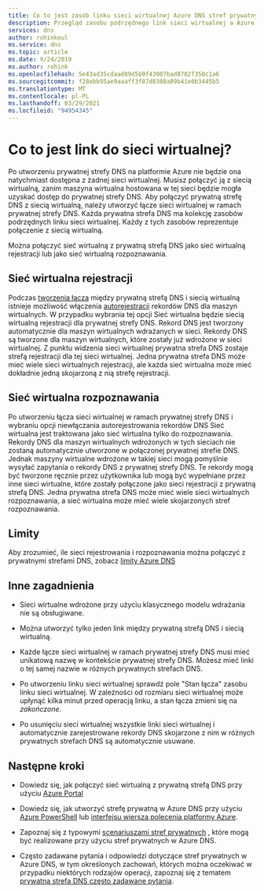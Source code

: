```yaml
---
title: Co to jest zasób linku sieci wirtualnej Azure DNS stref prywatnych
description: Przegląd zasobu podrzędnego link sieci wirtualnej a Azure DNS strefy prywatnej
services: dns
author: rohinkoul
ms.service: dns
ms.topic: article
ms.date: 9/24/2019
ms.author: rohink
ms.openlocfilehash: 5e43ad35cdaad89d5b9f43007bad8782f358c1a6
ms.sourcegitcommit: f28ebb95ae9aaaff3f87d8388a09b41e0b3445b5
ms.translationtype: MT
ms.contentlocale: pl-PL
ms.lasthandoff: 03/29/2021
ms.locfileid: "94954345"
---
```

# <a name="what-is-a-virtual-network-link"></a>Co to jest link do sieci wirtualnej?

Po utworzeniu prywatnej strefy DNS na platformie Azure nie będzie ona natychmiast dostępna z żadnej sieci wirtualnej. Musisz połączyć ją z siecią wirtualną, zanim maszyna wirtualna hostowana w tej sieci będzie mogła uzyskać dostęp do prywatnej strefy DNS.
Aby połączyć prywatną strefę DNS z siecią wirtualną, należy utworzyć łącze sieci wirtualnej w ramach prywatnej strefy DNS. Każda prywatna strefa DNS ma kolekcję zasobów podrzędnych linku sieci wirtualnej. Każdy z tych zasobów reprezentuje połączenie z siecią wirtualną.

Można połączyć sieć wirtualną z prywatną strefą DNS jako sieć wirtualną rejestracji lub jako sieć wirtualną rozpoznawania.

## <a name="registration-virtual-network"></a>Sieć wirtualna rejestracji

Podczas [tworzenia łącza](./private-dns-getstarted-portal.md#link-the-virtual-network) między prywatną strefą DNS i siecią wirtualną istnieje możliwość włączenia [autorejestracji](./private-dns-autoregistration.md) rekordów DNS dla maszyn wirtualnych. W przypadku wybrania tej opcji Sieć wirtualna będzie siecią wirtualną rejestracji dla prywatnej strefy DNS. Rekord DNS jest tworzony automatycznie dla maszyn wirtualnych wdrażanych w sieci. Rekordy DNS są tworzone dla maszyn wirtualnych, które zostały już wdrożone w sieci wirtualnej. Z punktu widzenia sieci wirtualnej prywatna strefa DNS zostaje strefą rejestracji dla tej sieci wirtualnej.
Jedna prywatna strefa DNS może mieć wiele sieci wirtualnych rejestracji, ale każda sieć wirtualna może mieć dokładnie jedną skojarzoną z nią strefę rejestracji.

## <a name="resolution-virtual-network"></a>Sieć wirtualna rozpoznawania

Po utworzeniu łącza sieci wirtualnej w ramach prywatnej strefy DNS i wybraniu opcji niewłączania autorejestrowania rekordów DNS Sieć wirtualna jest traktowana jako sieć wirtualna tylko do rozpoznawania. Rekordy DNS dla maszyn wirtualnych wdrożonych w tych sieciach nie zostaną automatycznie utworzone w połączonej prywatnej strefie DNS. Jednak maszyny wirtualne wdrożone w takiej sieci mogą pomyślnie wysyłać zapytania o rekordy DNS z prywatnej strefy DNS. Te rekordy mogą być tworzone ręcznie przez użytkownika lub mogą być wypełniane przez inne sieci wirtualne, które zostały połączone jako sieci rejestracji z prywatną strefą DNS.
Jedna prywatna strefa DNS może mieć wiele sieci wirtualnych rozpoznawania, a sieć wirtualna może mieć wiele skojarzonych stref rozpoznawania.

## <a name="limits"></a>Limity

Aby zrozumieć, ile sieci rejestrowania i rozpoznawania można połączyć z prywatnymi strefami DNS, zobacz [limity Azure DNS](../azure-resource-manager/management/azure-subscription-service-limits.md#azure-dns-limits)

## <a name="other-considerations"></a>Inne zagadnienia

* Sieci wirtualne wdrożone przy użyciu klasycznego modelu wdrażania nie są obsługiwane.

* Można utworzyć tylko jeden link między prywatną strefą DNS i siecią wirtualną.

* Każde łącze sieci wirtualnej w ramach prywatnej strefy DNS musi mieć unikatową nazwę w kontekście prywatnej strefy DNS. Możesz mieć linki o tej samej nazwie w różnych prywatnych strefach DNS.

* Po utworzeniu linku sieci wirtualnej sprawdź pole "Stan łącza" zasobu linku sieci wirtualnej. W zależności od rozmiaru sieci wirtualnej może upłynąć kilka minut przed operacją linku, a stan łącza zmieni się na *zakończone*.

* Po usunięciu sieci wirtualnej wszystkie linki sieci wirtualnej i automatycznie zarejestrowane rekordy DNS skojarzone z nim w różnych prywatnych strefach DNS są automatycznie usuwane.

## <a name="next-steps"></a>Następne kroki

* Dowiedz się, jak połączyć sieć wirtualną z prywatną strefą DNS przy użyciu [Azure Portal](./private-dns-getstarted-portal.md#link-the-virtual-network)

* Dowiedz się, jak utworzyć strefę prywatną w Azure DNS przy użyciu [Azure PowerShell](./private-dns-getstarted-powershell.md) lub [interfejsu wiersza polecenia platformy Azure](./private-dns-getstarted-cli.md).

* Zapoznaj się z typowymi [scenariuszami stref prywatnych](./private-dns-scenarios.md) , które mogą być realizowane przy użyciu stref prywatnych w Azure DNS.

* Często zadawane pytania i odpowiedzi dotyczące stref prywatnych w Azure DNS, w tym określonych zachowań, których można oczekiwać w przypadku niektórych rodzajów operacji, zapoznaj się z tematem [prywatna strefa DNS często zadawane pytania](./dns-faq-private.md).